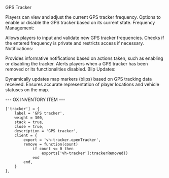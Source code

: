 GPS Tracker

Players can view and adjust the current GPS tracker frequency.
Options to enable or disable the GPS tracker based on its current state.
Frequency Management:

Allows players to input and validate new GPS tracker frequencies.
Checks if the entered frequency is private and restricts access if necessary.
Notifications:

Provides informative notifications based on actions taken, such as enabling or disabling the tracker.
Alerts players when a GPS tracker has been removed or its functionalities disabled.
Blip Updates:

Dynamically updates map markers (blips) based on GPS tracking data received.
Ensures accurate representation of player locations and vehicle statuses on the map.

--- OX INVENTORY ITEM ---

    ['tracker'] = {
		label = 'GPS tracker',
		weight = 300,
		stack = true,
		close = true,
		description = 'GPS tracker',
		client = { 
			export = 'vh-tracker.openTracker',
			remove = function(count)
				if count <= 0 then
					exports['vh-tracker']:trackerRemoved()
				end
			end,
		}
	},
